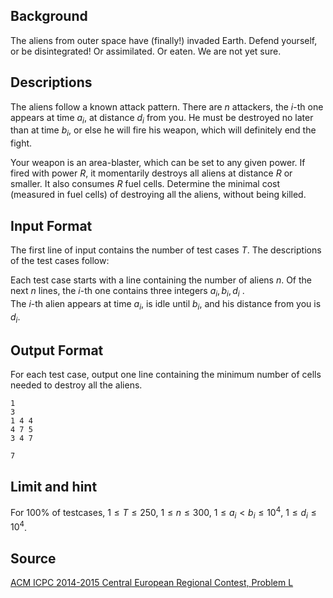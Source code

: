 ## Background

The aliens from outer space have (finally!) invaded Earth. Defend yourself, or be disintegrated! Or assimilated. Or eaten. We are not yet sure.

## Descriptions

The aliens follow a known attack pattern. There are $n$ attackers, the $i$-th one appears at time $a_i$, at distance $d_i$ from you. He must be destroyed no later than at time $b_i$, or else he will fire his weapon, which will definitely end the fight. 

Your weapon is an area-blaster, which can be set to any given power. If fired with power $R$, it momentarily destroys all aliens at distance $R$ or smaller. It also consumes $R$ fuel cells. Determine the minimal cost (measured in fuel cells) of destroying all the aliens, without being killed.

## Input Format

The first line of input contains the number of test cases $T$. The descriptions of the test cases follow:

Each test case starts with a line containing the number of aliens $n$. Of the next $n$ lines, the $i$-th one contains three integers $a_i,b_i,d_i$ .  
The $i$-th alien appears at time $a_i$, is idle until $b_i$, and his distance from you is $d_i$.

## Output Format

For each test case, output one line containing the minimum number of cells needed to destroy all the aliens.

```input1
1
3
1 4 4
4 7 5
3 4 7
```

```output1
7
```

## Limit and hint

For $100\%$ of testcases, $1\le T\le 250$, $1\le n\le 300$, $1\le a_i< b_i\le 10^4$, $1\le d_i\le 10^4$.

## Source

[ACM ICPC 2014-2015 Central European Regional Contest, Problem L](https://cerc.tcs.uj.edu.pl/2014/data/l.pdf)

